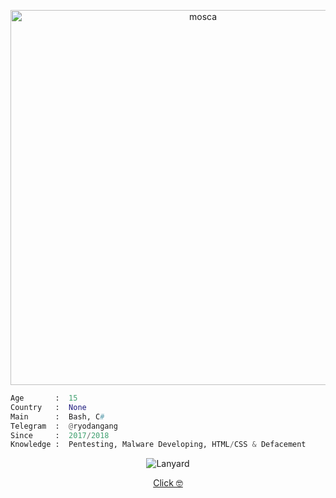 <p align="center"> <img src="https://media3.giphy.com/media/v1.Y2lkPTc5MGI3NjExbGFkZzB5cnJzZGxzenZiMnF1eGk3Y29xY3ZsYzNrMGlkdGhtdXR4dSZlcD12MV9pbnRlcm5hbF9naWZfYnlfaWQmY3Q9Zw/A1xl6f9ZoGM8/giphy.webp" alt="mosca" width="600"> </p> <p align="center"> 
  
  ```python
  Age       :  15 
  Country   :  None 
  Main      :  Bash, C# 
  Telegram  :  @ryodangang
  Since     :  2017/2018  
  Knowledge :  Pentesting, Malware Developing, HTML/CSS & Defacement
  ```
</p> <p align="center"> <img src="https://lanyard.cnrad.dev/api/891808221206032384/animated=true" alt="Lanyard"> </p> 
<p align="center"> <a href="https://tragic.events/7val" target="_blank">Click 🤓</a>
